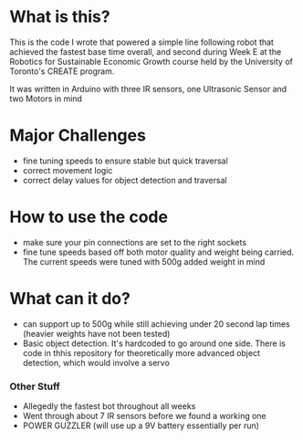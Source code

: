 # What is this?
This is the code I wrote that powered a simple line following robot that achieved the fastest base time overall, and second during Week E at the Robotics for Sustainable Economic Growth course held by the University of Toronto's CREATE program.

It was written in Arduino with three IR sensors, one Ultrasonic Sensor and two Motors in mind

# Major Challenges
- fine tuning speeds to ensure stable but quick traversal
- correct movement logic
- correct delay values for object detection and traversal

# How to use the code
- make sure your pin connections are set to the right sockets
- fine tune speeds based off both motor quality and weight being carried. The current speeds were tuned with 500g added weight in mind

# What can it do?
- can support up to 500g while still achieving under 20 second lap times (heavier weights have not been tested)
- Basic object detection. It's hardcoded to go around one side. There is code in thhis repository for theoretically more advanced object detection, which would involve a servo

### Other Stuff
- Allegedly the fastest bot throughout all weeks
- Went through about 7 IR sensors before we found a working one
- POWER GUZZLER (will use up a 9V battery essentially per run)

